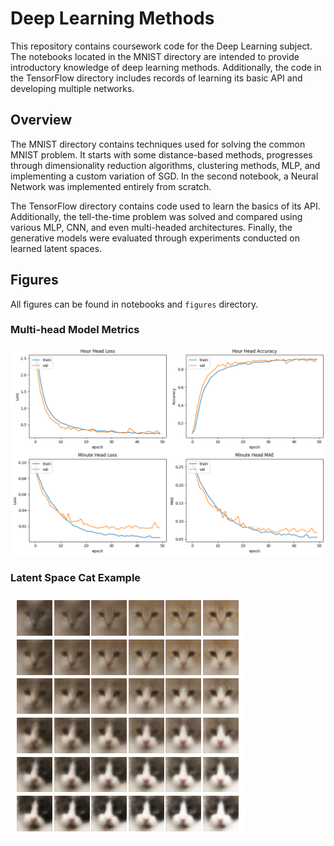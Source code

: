 # Deep Learning Methods

This repository contains coursework code for the Deep Learning subject. The notebooks located in the MNIST directory are 
intended to provide introductory knowledge of deep learning methods. Additionally, the code in the TensorFlow directory 
includes records of learning its basic API and developing multiple networks.

## Overview

The MNIST directory contains techniques used for solving the common MNIST problem. It starts with some distance-based 
methods, progresses through dimensionality reduction algorithms, clustering methods, MLP, and implementing a custom 
variation of SGD. In the second notebook, a Neural Network was implemented entirely from scratch.

The TensorFlow directory contains code used to learn the basics of its API. Additionally, the tell-the-time problem was 
solved and compared using various MLP, CNN, and even multi-headed architectures. Finally, the generative models were 
evaluated through experiments conducted on learned latent spaces.

## Figures

All figures can be found in notebooks and `figures` directory.

### Multi-head Model Metrics

![Multi-head Model Metrics](figures/multi-head.png)

### Latent Space Cat Example

![Latent Space Example](figures/cat_latentspace.png)

